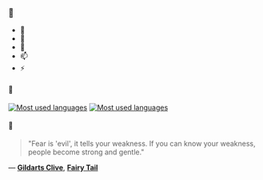 ### 👋

- 🔭
- 🌱
- 💬
- 📫
- ⚡

#### 🧏

[![Most used languages](https://github-readme-stats-aynah.vercel.app/api/top-langs/?username=aynh&theme=solarized-dark&langs_count=6&layout=compact&hide_title=true)](https://github.com/anuraghazra/github-readme-stats#gh-dark-mode-only)
[![Most used languages](https://github-readme-stats-aynah.vercel.app/api/top-langs/?username=aynh&theme=solarized-light&langs_count=6&layout=compact&hide_title=true)](https://github.com/anuraghazra/github-readme-stats#gh-light-mode-only)

#### 💬

> "Fear is 'evil', it tells your weakness. If you can know your weakness, people become strong and gentle."

&mdash; [**Gildarts Clive**](https://myanimelist.net/character.php?q=Gildarts%20Clive&cat=character), [**Fairy Tail**](https://myanimelist.net/search/all?q=Fairy%20Tail&cat=all)
